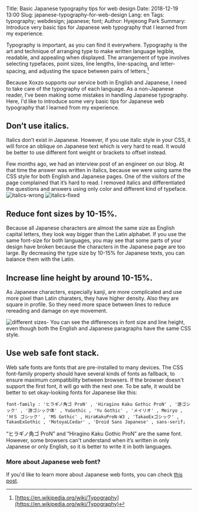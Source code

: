 Title: Basic Japanese typography tips for web design
Date: 2018-12-19 13:00
Slug: japanese-typography-for-web-design
Lang: en
Tags: typography; webdesign; japanese; font;
Author: Hyejeong Park
Summary: Introduce very basic tips for Japanese web typography that I learned from my experience.

Typography is important, as you can find it everywhere. Typography is the art and technique of arranging type to make written language legible, readable, and appealing when displayed. The arrangement of type involves selecting typefaces, point sizes, line lengths, line-spacing, and letter-spacing, and adjusting the space between pairs of letters.[^1]

Because Xoxzo supports our service both in English and Japanese, I need to take care of the typography of each language. As a non-Japanese reader, I've been making some mistakes in handling Japanese typography. Here, I'd like to introduce some very basic tips for Japanese web typography that I learned from my experience.

## Don’t use italics.

Italics don’t exist in Japanese. However, if you use italic style in your CSS, it will force an oblique on Japanese text which is very hard to read. It would be better to use different font weight or brackets to offset instead.

Few months ago, we had an interview post of an engineer on our blog. At that time the answer was written in italics, because we were using same the CSS style for both English and Japanese pages. One of the visitors of the page complained that it’s hard to read. I removed italics and differentiated the questions and answers using only color and different kind of typeface.
![italics-wrong]({filename}/images/j-typo-01.png)
![italics-fixed]({filename}/images/j-typo-02.png)

## Reduce font sizes by 10-15%.

Because all Japanese characters are almost the same size as English capital letters, they look way bigger than the Latin alphabet. If you use the same font-size for both languages, you may see that some parts of your design have broken because the characters in the Japanese page are too large. By decreasing the type size by 10-15% for Japanese texts, you can balance them with the Latin.

## Increase line height by around 10-15%.

As Japanese characters, especially kanji, are more complicated and use more pixel than Latin charaters, they have higher density. Also they are square in profile. So they need more space between lines to reduce rereading and damage on eye movement.

![different sizes]({filename}/images/j-typo-03.png)<span class="caption">- You can see the differences in font size and line height, even though both the English and Japanese paragraphs have the same CSS style.</a>

## Use web safe font stack.

Web safe fonts are fonts that are pre-installed to many devices. The CSS font-family property should have several kinds of fonts as fallback, to ensure maximum compatibility between browsers. If the browser doesn't support the first font, it will go with the next one. To be safe, it would be better to set okay-looking fonts for Japanese like this:

```
font-family : 'ヒラギノ角ゴ ProN' , 'Hiragino Kaku Gothic ProN' , '游ゴシック' , '游ゴシック体' , YuGothic , 'Yu Gothic' , 'メイリオ' , Meiryo , 'ＭＳ ゴシック' , 'MS Gothic' , HiraKakuProN-W3 , 'TakaoExゴシック' , TakaoExGothic , 'MotoyaLCedar' , 'Droid Sans Japanese' , sans-serif;
```

“ヒラギノ角ゴ ProN” and “Hiragino Kaku Gothic ProN” are the same font. However, some browsers can't understand when it’s written in only Japanese or only English, so it is better to write it in both languages.

### More about Japanese web font?
If you'd like to learn more about Japanese web fonts, you can check [this post](http://hayataki-masaharu.jp/web-typography-in-japanese/).

[^1]: [https://en.wikipedia.org/wiki/Typography](https://en.wikipedia.org/wiki/Typography)